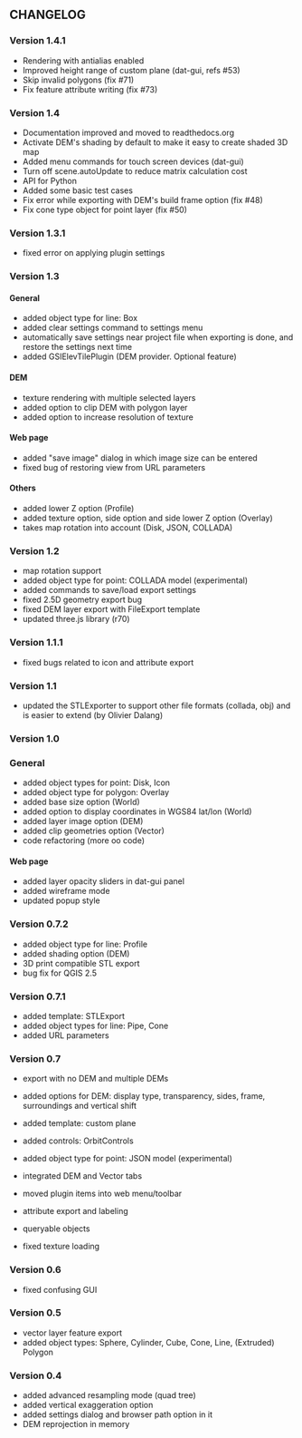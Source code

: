 ## CHANGELOG

### Version 1.4.1
* Rendering with antialias enabled
* Improved height range of custom plane (dat-gui, refs #53)
* Skip invalid polygons (fix #71)
* Fix feature attribute writing (fix #73)

### Version 1.4

* Documentation improved and moved to readthedocs.org
* Activate DEM's shading by default to make it easy to create shaded 3D map
* Added menu commands for touch screen devices (dat-gui)
* Turn off scene.autoUpdate to reduce matrix calculation cost
* API for Python
* Added some basic test cases
* Fix error while exporting with DEM's build frame option (fix #48)
* Fix cone type object for point layer (fix #50)


### Version 1.3.1

* fixed error on applying plugin settings

### Version 1.3

#### General

* added object type for line: Box
* added clear settings command to settings menu
* automatically save settings near project file when exporting is done, and restore the settings next time
* added GSIElevTilePlugin (DEM provider. Optional feature)

#### DEM

* texture rendering with multiple selected layers
* added option to clip DEM with polygon layer
* added option to increase resolution of texture

#### Web page

* added "save image" dialog in which image size can be entered
* fixed bug of restoring view from URL parameters

#### Others

* added lower Z option (Profile)
* added texture option, side option and side lower Z option (Overlay)
* takes map rotation into account (Disk, JSON, COLLADA)


### Version 1.2

* map rotation support
* added object type for point: COLLADA model (experimental)
* added commands to save/load export settings
* fixed 2.5D geometry export bug
* fixed DEM layer export with FileExport template
* updated three.js library (r70)


### Version 1.1.1

* fixed bugs related to icon and attribute export

### Version 1.1

* updated the STLExporter to support other file formats (collada, obj) and is easier to extend (by Olivier Dalang)


### Version 1.0

### General

* added object types for point: Disk, Icon
* added object type for polygon: Overlay
* added base size option (World)
* added option to display coordinates in WGS84 lat/lon (World)
* added layer image option (DEM)
* added clip geometries option (Vector)
* code refactoring (more oo code)

#### Web page

* added layer opacity sliders in dat-gui panel
* added wireframe mode
* updated popup style


### Version 0.7.2

* added object type for line: Profile
* added shading option (DEM)
* 3D print compatible STL export
* bug fix for QGIS 2.5

### Version 0.7.1

* added template: STLExport
* added object types for line: Pipe, Cone
* added URL parameters

### Version 0.7

* export with no DEM and multiple DEMs
* added options for DEM: display type, transparency, sides, frame, surroundings and vertical shift
* added template: custom plane
* added controls: OrbitControls
* added object type for point: JSON model (experimental)
* integrated DEM and Vector tabs
* moved plugin items into web menu/toolbar

* attribute export and labeling
* queryable objects
* fixed texture loading


### Version 0.6

* fixed confusing GUI


### Version 0.5

* vector layer feature export
* added object types: Sphere, Cylinder, Cube, Cone, Line, (Extruded) Polygon


### Version 0.4

* added advanced resampling mode (quad tree)
* added vertical exaggeration option
* added settings dialog and browser path option in it
* DEM reprojection in memory
